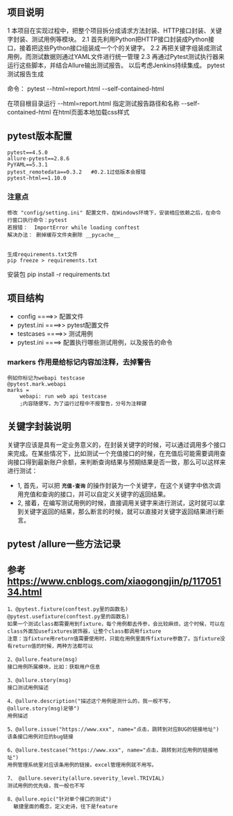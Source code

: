 ## 项目说明

1 本项目在实现过程中，把整个项目拆分成请求方法封装、HTTP接口封装、关键字封装、测试用例等模块。
2.1 首先利用Python把HTTP接口封装成Python接口，接着把这些Python接口组装成一个个的关键字。
2.2 再把关键字组装成测试用例，而测试数据则通过YAML文件进行统一管理
2.3 再通过Pytest测试执行器来运行这些脚本，并结合Allure输出测试报告。
以后考虑Jenkins持续集成。
pytest 测试报告生成

命令： pytest --html=report.html --self-contained-html

在项目根目录运行
--html=report.html  指定测试报告路径和名称
--self-contained-html  在html页面本地加载css样式

## pytest版本配置
    pytest==4.5.0
    allure-pytest==2.8.6
    PyYAML==5.3.1
    pytest_remotedata==0.3.2   #0.2.1过低版本会报错
    pytest-html==1.10.0
### 注意点
    修改 "config/setting.ini" 配置文件，在Windows环境下，安装相应依赖之后，在命令行窗口执行命令：pytest
    若报错：  ImportError while loading conftest 
    解决办法： 删掉缓存文件夹删除 __pycache__
    
    
    生成requirements.txt文件
    pip freeze > requirements.txt
安装包 pip install -r requirements.txt


## 项目结构
- config ====>> 配置文件
- pytest.ini ====>> pytest配置文件
- testcases ====>> 测试用例
- pytest.ini ====> 配置执行哪些测试用例，以及报告的命令
### markers 作用是给标记内容加注释，去掉警告
    例如你标记为webapi testcase
    @pytest.mark.webapi
    marks = 
        webapi: run web api testcase 
        ;内容随便写，为了运行过程中不报警告，分号为注释键

## 关键字封装说明

关键字应该是具有一定业务意义的，在封装关键字的时候，可以通过调用多个接口来完成。在某些情况下，比如测试一个充值接口的时候，在充值后可能需要调用查询接口得到最新账户余额，来判断查询结果与预期结果是否一致，那么可以这样来进行测试：

- 1, 首先，可以把 **```充值-查询```** 的操作封装为一个关键字，在这个关键字中依次调用充值和查询的接口，并可以自定义关键字的返回结果。
- 2, 接着，在编写测试用例的时候，直接调用关键字来进行测试，这时就可以拿到关键字返回的结果，那么断言的时候，就可以直接对关键字返回结果进行断言。


## pytest /allure一些方法记录 
## 参考 https://www.cnblogs.com/xiaogongjin/p/11705134.html
    1、@pytest.fixture(conftest.py里的函数名)   @pytest.usefixture(conftest.py里的函数名)
    如果一个测试class都需要用到fixture，每个用例都去传参，会比较麻烦，这个时候，可以在class外面加usefixtures装饰器，让整个class都调用fixture
    注意：当fixture用return值需要使用时，只能在用例里面传fixture参数了。当fixture没有return值的时候，两种方法都可以
    
    2、@allure.feature(msg)
    接口用例所属模块，比如：获取用户信息
    
    3、@allure.story(msg)
    接口测试用例描述
    
    4、@allure.description("描述这个用例是测什么的，我一般不写，@allure.story(msg)足够")
    用例描述
    
    5、@allure.issue("https://www.xxx", name="点击，跳转到对应BUG的链接地址")
    该条接口用例对应的bug链接
    
    6、@allure.testcase("https://www.xxx", name="点击，跳转到对应用例的链接地址")
    用例管理系统里对应该条用例的链接。excel管理用例就不用写。
    
    7、 @allure.severity(allure.severity_level.TRIVIAL)
    测试用例的优先级，我一般也不写
    
    8、@allure.epic("针对单个接口的测试")
      敏捷里面的概念，定义史诗，往下是feature